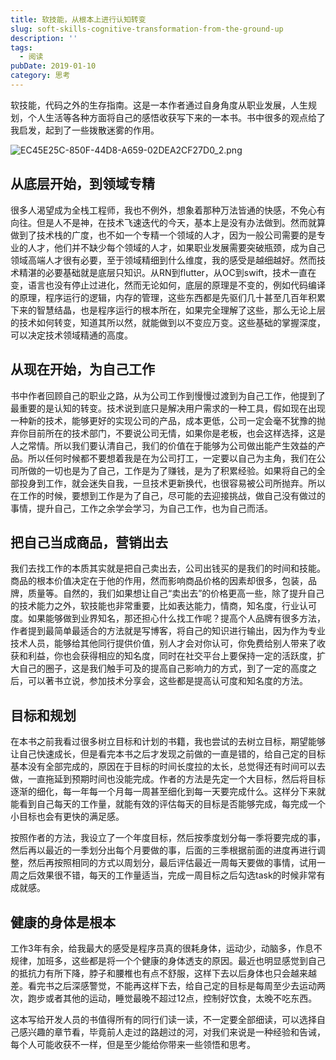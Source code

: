 ```yaml
---
title: 软技能，从根本上进行认知转变
slug: soft-skills-cognitive-transformation-from-the-ground-up
description: ''
tags:
  - 阅读
pubDate: 2019-01-10
category: 思考
---
```


软技能，代码之外的生存指南。这是一本作者通过自身角度从职业发展，人生规划，个人生活等各种方面将自己的感悟收获写下来的一本书。书中很多的观点给了我启发，起到了一些拨散迷雾的作用。


![EC45E25C-850F-44D8-A659-02DEA2CF27D0_2.png](https://image.xcanoe.top/blog/f6a1f391079c22d2ececd8db8983fc42.png)


## 从底层开始，到领域专精


很多人渴望成为全栈工程师，我也不例外，想象着那种万法皆通的快感，不免心有向往。但是人不是神，在技术飞速迭代的今天，基本上是没有办法做到。然而就算做到了技术栈的广度，也不如一个专精一个领域的人才，因为一般公司需要的是专业的人才，他们并不缺少每个领域的人才，如果职业发展需要突破瓶颈，成为自己领域高端人才很有必要，至于领域精细到什么维度，我的感受是越细越好。然而技术精湛的必要基础就是底层只知识。从RN到flutter，从OC到swift，技术一直在变，语言也没有停止过进化，然而无论如何，底层的原理是不变的，例如代码编译的原理，程序运行的逻辑，内存的管理，这些东西都是先驱们几十甚至几百年积累下来的智慧结晶，也是程序运行的根本所在，如果完全理解了这些，那么无论上层的技术如何转变，知道其所以然，就能做到以不变应万变。这些基础的掌握深度，可以决定技术领域精通的高度。


## 从现在开始，为自己工作


书中作者回顾自己的职业之路，从为公司工作到慢慢过渡到为自己工作，他提到了最重要的是认知的转变。技术说到底只是解决用户需求的一种工具，假如现在出现一种新的技术，能够更好的实现公司的产品，成本更低，公司一定会毫不犹豫的抛弃你目前所在的技术部门，不要说公司无情，如果你是老板，也会这样选择，这是人之常情。所以我们要认清自己，我们的价值在于能够为公司做出能产生效益的产品。所以任何时候都不要想着我是在为公司打工，一定要以自己为主角，我们在公司所做的一切也是为了自己，工作是为了赚钱，是为了积累经验。如果将自己的全部投身到工作，就会迷失自我，一旦技术更新换代，也很容易被公司所抛弃。所以在工作的时候，要想到工作是为了自己，尽可能的去迎接挑战，做自己没有做过的事情，提升自己，工作之余学会学习，为自己工作，也为自己而活。


## 把自己当成商品，营销出去


我们去找工作的本质其实就是把自己卖出去，公司出钱买的是我们的时间和技能。商品的根本价值决定在于他的作用，然而影响商品价格的因素却很多，包装，品牌，质量等。自然的，我们如果想让自己“卖出去”的价格更高一些，除了提升自己的技术能力之外，软技能也非常重要，比如表达能力，情商，知名度，行业认可度。如果能够做到业界知名，那还担心什么找工作呢？提高个人品牌有很多方法，作者提到最简单最适合的方法就是写博客，将自己的知识进行输出，因为作为专业技术人员，能够给其他同行提供价值，别人才会对你认可，你免费给别人带来了收获和利益，你也会获得相应的知名度，同时在社交平台上要保持一定的活跃度，扩大自己的圈子，这是我们触手可及的提高自己影响力的方式，到了一定的高度之后，可以著书立说，参加技术分享会，这些都是提高认可度和知名度的方法。


## 目标和规划


在本书之前我看过很多树立目标和计划的书籍，我也尝试的去树立目标，期望能够让自己快速成长，但是看完本书之后才发现之前做的一直是错的，给自己定的目标基本没有全部完成的，原因在于目标的时间长度拉的太长，总觉得还有时间可以去做，一直拖延到预期时间也没能完成。作者的方法是先定一个大目标，然后将目标逐渐的细化，每一年每一个月每一周甚至细化到每一天要完成什么。这样分下来就能看到自己每天的工作量，就能有效的评估每天的目标是否能够完成，每完成一个小目标也会有更快的满足感。


按照作者的方法，我设立了一个年度目标，然后按季度划分每一季将要完成的事，然后再以最近的一季划分出每个月要做的事，后面的三季根据前面的进度再进行调整，然后再按照相同的方式以周划分，最后评估最近一周每天要做的事情，试用一周之后效果很不错，每天的工作量适当，完成一周目标之后勾选task的时候非常有成就感。


## 健康的身体是根本


工作3年有余，给我最大的感受是程序员真的很耗身体，运动少，动脑多，作息不规律，加班多，这些都是将一个个健康的身体透支的原因。最近也明显感觉到自己的抵抗力有所下降，脖子和腰椎也有点不舒服，这样下去以后身体也只会越来越差。看完书之后深感警觉，不能再这样下去，给自己定的目标是每周至少去运动两次，跑步或者其他的运动，睡觉最晚不超过12点，控制好饮食，太晚不吃东西。


这本写给开发人员的书值得所有的同行们读一读，不一定要全部细读，可以选择自己感兴趣的章节看，毕竟前人走过的路趟过的河，对我们来说是一种经验和告诫，每个人可能收获不一样，但是至少能给你带来一些领悟和思考。
